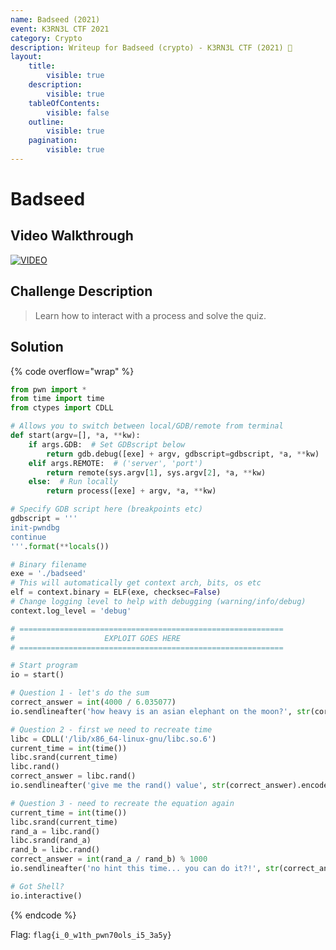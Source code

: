 ```yaml
---
name: Badseed (2021)
event: K3RN3L CTF 2021
category: Crypto
description: Writeup for Badseed (crypto) - K3RN3L CTF (2021) 💜
layout:
    title:
        visible: true
    description:
        visible: true
    tableOfContents:
        visible: false
    outline:
        visible: true
    pagination:
        visible: true
---
```


# Badseed

## Video Walkthrough

[![VIDEO](https://img.youtube.com/vi/hlJFrZn87A/0.jpg)](https://youtu.be/hlJFrZn87A "K3RN3L 2021: Badseed")

## Challenge Description

> Learn how to interact with a process and solve the quiz.

## Solution

{% code overflow="wrap" %}
```py
from pwn import *
from time import time
from ctypes import CDLL

# Allows you to switch between local/GDB/remote from terminal
def start(argv=[], *a, **kw):
    if args.GDB:  # Set GDBscript below
        return gdb.debug([exe] + argv, gdbscript=gdbscript, *a, **kw)
    elif args.REMOTE:  # ('server', 'port')
        return remote(sys.argv[1], sys.argv[2], *a, **kw)
    else:  # Run locally
        return process([exe] + argv, *a, **kw)

# Specify GDB script here (breakpoints etc)
gdbscript = '''
init-pwndbg
continue
'''.format(**locals())

# Binary filename
exe = './badseed'
# This will automatically get context arch, bits, os etc
elf = context.binary = ELF(exe, checksec=False)
# Change logging level to help with debugging (warning/info/debug)
context.log_level = 'debug'

# ===========================================================
#                    EXPLOIT GOES HERE
# ===========================================================

# Start program
io = start()

# Question 1 - let's do the sum
correct_answer = int(4000 / 6.035077)
io.sendlineafter('how heavy is an asian elephant on the moon?', str(correct_answer).encode())

# Question 2 - first we need to recreate time
libc = CDLL('/lib/x86_64-linux-gnu/libc.so.6')
current_time = int(time())
libc.srand(current_time)
libc.rand()
correct_answer = libc.rand()
io.sendlineafter('give me the rand() value', str(correct_answer).encode())

# Question 3 - need to recreate the equation again
current_time = int(time())
libc.srand(current_time)
rand_a = libc.rand()
libc.srand(rand_a)
rand_b = libc.rand()
correct_answer = int(rand_a / rand_b) % 1000
io.sendlineafter('no hint this time... you can do it?!', str(correct_answer).encode())

# Got Shell?
io.interactive()
```
{% endcode %}

Flag: `flag{i_0_w1th_pwn70ols_i5_3a5y}`
